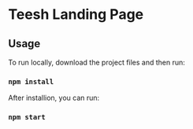 # Teesh Landing Page

## Usage

To run locally, download the project files and then run:

### `npm install`

After installion, you can run:

### `npm start`
